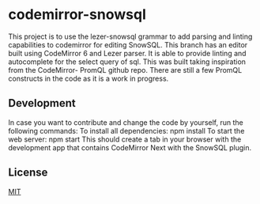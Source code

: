 # codemirror-snowsql
This project is to use the lezer-snowsql grammar to add parsing and linting capabilities to codemirror for editing SnowSQL. This branch has an editor built using 
CodeMirror 6 and Lezer parser. It is able to provide linting and autocomplete for the select query of sql. This was built taking inspiration from the CodeMirror-
PromQL github repo. There are still a few PromQL constructs in the code as it is a work in progress. 


## Development
In case you want to contribute and change the code by yourself, run the following commands:
To install all dependencies:
npm install
To start the web server:
npm start
This should create a tab in your browser with the development app that contains CodeMirror Next with the SnowSQL plugin.
## License
[MIT](./LICENSE)

